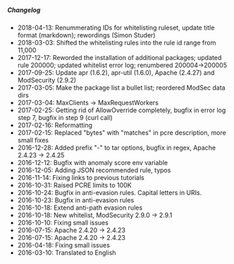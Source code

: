##### Changelog

* 2018-04-13: Renummerating IDs for whitelisting ruleset, update title format (markdown); rewordings (Simon Studer)
* 2018-03-03: Shifted the whitelisting rules into the rule id range from 11,000
* 2017-12-17: Reworded the installation of additional packages; updated rule 200000; updated whitelist error log; renumbered 200004->200005
* 2017-09-25: Update apr (1.6.2), apr-util (1.6.0), Apache (2.4.27) and ModSecurity (2.9.2)
* 2017-03-05: Make the package list a bullet list; reordered ModSec data dirs
* 2017-03-04: MaxClients -> MaxRequestWorkers
* 2017-02-25: Getting rid of AllowOverride completely, bugfix in error log step 7, bugfix in step 9 (curl call)
* 2017-02-16: Reformatting
* 2017-02-15: Replaced "bytes" with "matches" in pcre description, more small fixes
* 2016-12-28: Added prefix "-" to tar options, bugfix in regex, Apache 2.4.23 -> 2.4.25
* 2016-12-12: Bugfix with anomaly score env variable
* 2016-12-05: Adding JSON recommended rule, typos
* 2016-11-14: Fixing links to previous tutorials
* 2016-10-31: Raised PCRE limits to 100K
* 2016-10-24: Bugfix in anti-evasion rules. Capital letters in URIs.
* 2016-10-23: Bugfix in anti-evasion rules
* 2016-10-18: Extend anti-path evasion rules
* 2016-10-18: New whitelist, ModSecurity 2.9.0 -> 2.9.1
* 2016-10-10: Fixing small issues
* 2016-07-15: Apache 2.4.20 -> 2.4.23
* 2016-07-15: Apache 2.4.20 -> 2.4.23
* 2016-04-18: Fixing small issues
* 2016-03-10: Translated to English


